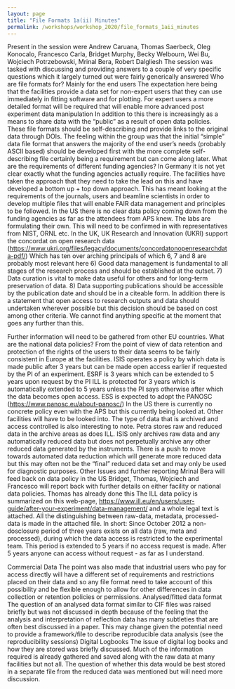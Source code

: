 ```yaml
---
layout: page
title: "File Formats 1a(ii) Minutes"
permalink: /workshops/workshop_2020/file_formats_1aii_minutes
---
```


Present in the session were
Andrew Caruana, Thomas Saerbeck, Oleg Konocalo, Francesco Carla, Bridget Murphy, Becky Welbourn, Wei Bu, Wojciech Potrzebowski, Mrinal Bera, Robert Dalgliesh
The session was tasked with discussing and providing answers to a couple of very specific questions which it largely turned out were fairly generically answered
Who are file formats for?
Mainly for the end users
The expectation here being that the facilities provide a data set for non-expert users that they can use immediately in fitting software and for plotting.
For expert users a more detailed format will be required that will enable more advanced post experiment data manipulation
In addition to this there is increasingly as a means to share data with the “public” as a result of open data policies. These file formats should be self-describing and provide links to the original data through DOIs.
The feeling within the group was that the initial “simple” data file format that answers the majority of the end user’s needs (probably ASCII based) should be developed first with the more complete self-describing file certainly being a requirement but can come along later.
What are the requirements of different funding agencies?
In Germany it is not yet clear exactly what the funding agencies actually require. The facilities have taken the approach that they need to take the lead on this and have developed a bottom up + top down approach.
This has meant looking at the requirements of the journals, users and beamline scientists in order to develop multiple files that will enable FAIR data management and principles to be followed.
In the US there is no clear data policy coming down from the funding agencies as far as the attendees from APS knew. The labs are formulating their own. This will need to be confirmed in with representatives from NIST, ORNL etc.
In the UK, UK Research and Innovation (UKRI) support the concordat on open research data (https://www.ukri.org/files/legacy/documents/concordatonopenresearchdata-pdf/)
Which has ten over arching principals of which 6, 7 and 8 are probably most relevant here
6) Good data management is fundamental to all stages of the research process and should be established at the outset.
7) Data curation is vital to make data useful for others and for long-term preservation of data.
8) Data supporting publications should be accessible by the publication date and should be in a citeable form.
In addition there is a statement that open access to research outputs and data should undertaken wherever possible but this decision should be based on cost among other criteria. We cannot find anything specific at the moment that goes any further than this.

Further information will need to be gathered from other EU countries.
What are the national data policies?
From the point of view of data retention and protection of the rights of the users to their data seems to be fairly consistent in Europe at the facilities.
ISIS operates a policy by which data is made public after 3 years but can be made open access earlier if requested by the PI of an experiment.
ESRF is 3 years which can be extended to 5 years upon request by the PI
ILL is protected for 3 years which is automatically extended to 5 years unless the PI says otherwise after which the data becomes open access.
ESS is expected to adopt the PANOSC (https://www.panosc.eu/about-panosc/)
In the US there is currently no concrete policy even with the APS but this currently being looked at. Other facilities will have to be looked into.
The type of data that is archived and access controlled is also interesting to note.
Petra stores raw and reduced data in the archive areas as does ILL.
ISIS only archives raw data and any automatically reduced data but does not perpetually archive any other reduced data generated by the instruments. There is a push to move towards automated data reduction which will generate more reduced data but this may often not be the “final” reduced data set and may only be used for diagnostic purposes.
Other Issues and further reporting
Mrinal Bera will feed back on data policy in the US
Bridget, Thomas, Wojciech and Francesco will report back with further details on either facility or national data policies.
Thomas has already done this
The ILL data policy is summarized on this web-page,
https://www.ill.eu/en/users/user-guide/after-your-experiment/data-management/
and a whole legal text is attached. All the distinguishing between raw-data, metadata, processed-data is made in the attached file.
In short: Since October 2012 a non-dosclosure period of three years exists on all data (raw, meta and processed), during which the data access is restricted to the experimental team. This period is extended to 5 years if no access request is made. After 5 years anyone can access without request - as far as I understand.

Commercial Data
The point was also made that industrial users who pay for access directly will have a different set of requirements and restrictions placed on their data and so any file format need to take account of this possibility and be flexible enough to allow for other differences in data collection or retention policies or permissions.
Analysed/fitted data format
The question of an analysed data format similar to CIF files was raised briefly but was not discussed in depth because of the feeling that the analysis and interpretation of reflection data has many subtleties that are often best discussed in a paper. This may change given the potential need to provide a framework/file to describe reproducible data analysis (see the reproducibility sessions)
Digital Logbooks
The issue of digital log books and how they are stored was briefly discussed. Much of the information required is already gathered and saved along with the raw data at many facilities but not all. The question of whether this data would be best stored in a separate file from the reduced data was mentioned but will need more discussion.
